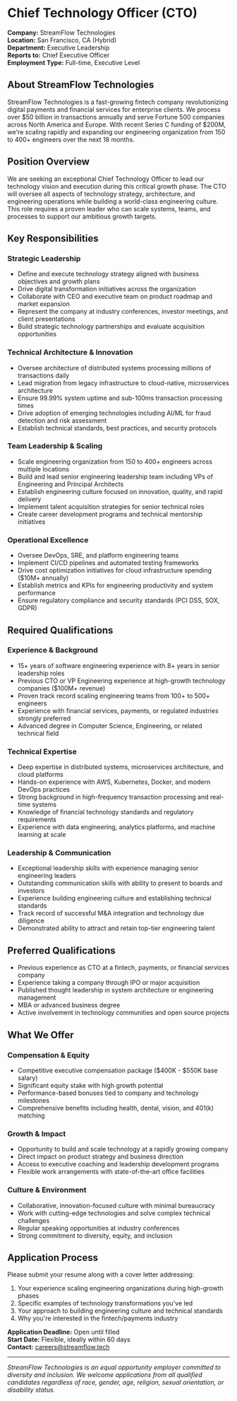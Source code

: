 # Chief Technology Officer (CTO)
**Company:** StreamFlow Technologies  
**Location:** San Francisco, CA (Hybrid)  
**Department:** Executive Leadership  
**Reports to:** Chief Executive Officer  
**Employment Type:** Full-time, Executive Level

## About StreamFlow Technologies

StreamFlow Technologies is a fast-growing fintech company revolutionizing digital payments and financial services for enterprise clients. We process over $50 billion in transactions annually and serve Fortune 500 companies across North America and Europe. With recent Series C funding of $200M, we're scaling rapidly and expanding our engineering organization from 150 to 400+ engineers over the next 18 months.

## Position Overview

We are seeking an exceptional Chief Technology Officer to lead our technology vision and execution during this critical growth phase. The CTO will oversee all aspects of technology strategy, architecture, and engineering operations while building a world-class engineering culture. This role requires a proven leader who can scale systems, teams, and processes to support our ambitious growth targets.

## Key Responsibilities

### Strategic Leadership
- Define and execute technology strategy aligned with business objectives and growth plans
- Drive digital transformation initiatives across the organization
- Collaborate with CEO and executive team on product roadmap and market expansion
- Represent the company at industry conferences, investor meetings, and client presentations
- Build strategic technology partnerships and evaluate acquisition opportunities

### Technical Architecture & Innovation
- Oversee architecture of distributed systems processing millions of transactions daily
- Lead migration from legacy infrastructure to cloud-native, microservices architecture
- Ensure 99.99% system uptime and sub-100ms transaction processing times
- Drive adoption of emerging technologies including AI/ML for fraud detection and risk assessment
- Establish technical standards, best practices, and security protocols

### Team Leadership & Scaling
- Scale engineering organization from 150 to 400+ engineers across multiple locations
- Build and lead senior engineering leadership team including VPs of Engineering and Principal Architects
- Establish engineering culture focused on innovation, quality, and rapid delivery
- Implement talent acquisition strategies for senior technical roles
- Create career development programs and technical mentorship initiatives

### Operational Excellence
- Oversee DevOps, SRE, and platform engineering teams
- Implement CI/CD pipelines and automated testing frameworks
- Drive cost optimization initiatives for cloud infrastructure spending ($10M+ annually)
- Establish metrics and KPIs for engineering productivity and system performance
- Ensure regulatory compliance and security standards (PCI DSS, SOX, GDPR)

## Required Qualifications

### Experience & Background
- 15+ years of software engineering experience with 8+ years in senior leadership roles
- Previous CTO or VP Engineering experience at high-growth technology companies ($100M+ revenue)
- Proven track record scaling engineering teams from 100+ to 500+ engineers
- Experience with financial services, payments, or regulated industries strongly preferred
- Advanced degree in Computer Science, Engineering, or related technical field

### Technical Expertise
- Deep expertise in distributed systems, microservices architecture, and cloud platforms
- Hands-on experience with AWS, Kubernetes, Docker, and modern DevOps practices
- Strong background in high-frequency transaction processing and real-time systems
- Knowledge of financial technology standards and regulatory requirements
- Experience with data engineering, analytics platforms, and machine learning at scale

### Leadership & Communication
- Exceptional leadership skills with experience managing senior engineering leaders
- Outstanding communication skills with ability to present to boards and investors
- Experience building engineering culture and establishing technical standards
- Track record of successful M&A integration and technology due diligence
- Demonstrated ability to attract and retain top-tier engineering talent

## Preferred Qualifications

- Previous experience as CTO at a fintech, payments, or financial services company
- Experience taking a company through IPO or major acquisition
- Published thought leadership in system architecture or engineering management
- MBA or advanced business degree
- Active involvement in technology communities and open source projects

## What We Offer

### Compensation & Equity
- Competitive executive compensation package ($400K - $550K base salary)
- Significant equity stake with high growth potential
- Performance-based bonuses tied to company and technology milestones
- Comprehensive benefits including health, dental, vision, and 401(k) matching

### Growth & Impact
- Opportunity to build and scale technology at a rapidly growing company
- Direct impact on product strategy and business direction
- Access to executive coaching and leadership development programs
- Flexible work arrangements with state-of-the-art office facilities

### Culture & Environment
- Collaborative, innovation-focused culture with minimal bureaucracy
- Work with cutting-edge technologies and solve complex technical challenges
- Regular speaking opportunities at industry conferences
- Strong commitment to diversity, equity, and inclusion

## Application Process

Please submit your resume along with a cover letter addressing:
1. Your experience scaling engineering organizations during high-growth phases
2. Specific examples of technology transformations you've led
3. Your approach to building engineering culture and technical standards
4. Why you're interested in the fintech/payments industry

**Application Deadline:** Open until filled  
**Start Date:** Flexible, ideally within 60 days  
**Contact:** [careers@streamflow.tech](mailto:careers@streamflow.tech)

---

*StreamFlow Technologies is an equal opportunity employer committed to diversity and inclusion. We welcome applications from all qualified candidates regardless of race, gender, age, religion, sexual orientation, or disability status.*